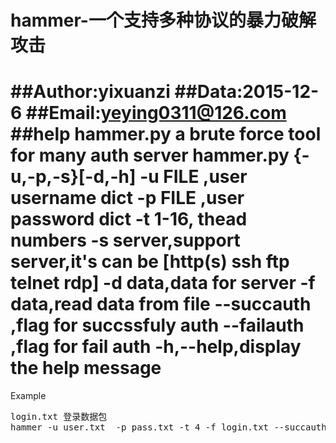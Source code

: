 # hammer-一个支持多种协议的暴力破解攻击
##Author:yixuanzi
##Data:2015-12-6
##Email:yeying0311@126.com
##help
    hammer.py a brute force tool for many auth server
    hammer.py {-u,-p,-s}[-d,-h]
    -u FILE ,user username dict
    -p FILE ,user password dict
    -t 1-16, thead numbers
    -s server,support server,it's can be [http(s) ssh ftp telnet rdp]
    -d data,data for server
    -f data,read data from file
    --succauth ,flag for succssfuly auth
    --failauth ,flag for fail auth
    -h,--help,display the help message
====
Example
<pre>
login.txt 登录数据包
hammer -u user.txt  -p pass.txt -t 4 -f login.txt --succauth='index.php' -s http://192.168.31.24 
</pre>